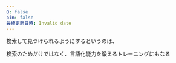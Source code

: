 ```yaml
---
Q: false
pin: false
最終更新日時: Invalid date
---
```

検索して見つけられるようにするというのは、

検索のためだけではなく、言語化能力を鍛えるトレーニングにもなる